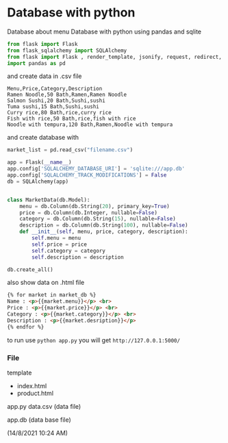 # Database with python
Database about menu
Database with python using pandas and sqlite
``` python
from flask import Flask
from flask_sqlalchemy import SQLAlchemy
from flask import Flask , render_template, jsonify, request, redirect, url_for, jsonify
import pandas as pd

```
and create data in .csv file
``` csv
Menu,Price,Category,Description
Ramen Noodle,50 Bath,Ramen,Ramen Noodle
Salmon Sushi,20 Bath,Sushi,sushi
Tuma sushi,15 Bath,Sushi,sushi
Curry rice,80 Bath,rice,curry rice
Fish with rice,50 Bath,rice,fish with rice
Noodle with tempura,120 Bath,Ramen,Noodle with tempura
```
and create database with
``` python
market_list = pd.read_csv("filename.csv")

app = Flask(__name__)
app.config['SQLALCHEMY_DATABASE_URI'] = 'sqlite:///app.db'
app.config['SQLALCHEMY_TRACK_MODIFICATIONS'] = False
db = SQLAlchemy(app)


class MarketData(db.Model):
    menu = db.Column(db.String(20), primary_key=True)
    price = db.Column(db.Integer, nullable=False)
    category = db.Column(db.String(15), nullable=False)
    description = db.Column(db.String(100), nullable=False)
    def __init__(self, menu, price, category, description):
        self.menu = menu
        self.price = price
        self.category = category
        self.description = description

db.create_all()
```
also show data on .html file
``` html
{% for market in market_db %}
Name : <p>{{market.menu}}</p> <br>
Price : <p>{{market.price}}</p> <br>
Category : <p>{{market.category}}</p> <br>
Description : <p>{{market.desription}}</p>
{% endfor %}
```

to run use `python app.py` you will get `http://127.0.0.1:5000/`

### File
template
 - index.html
 - product.html
 
app.py 
data.csv (data file)

app.db (data base file)


(14/8/2021 10:24 AM)
